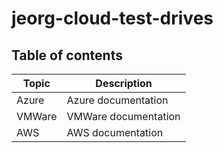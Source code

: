 # jeorg-cloud-test-drives

## Table of contents

|Topic|Description|
|---|---|
|Azure|Azure documentation|
|VMWare|VMWare documentation|
|AWS|AWS documentation|
